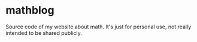 # mathblog

Source code of my website about math. It's just for personal use, not really intended to be shared publicly.
